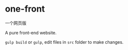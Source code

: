 # one-front

一个网页版

A pure front-end website.

`gulp build` or `gulp`, edit files in `src` folder to make changes.
